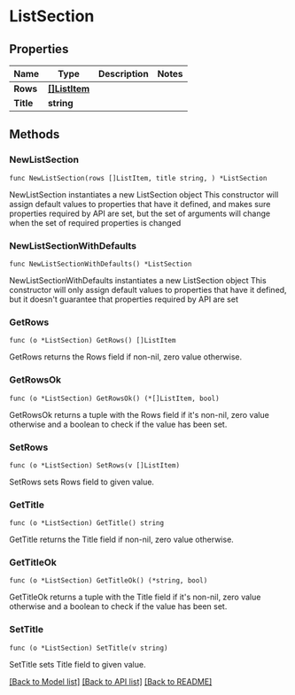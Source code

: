 # ListSection

## Properties

Name | Type | Description | Notes
------------ | ------------- | ------------- | -------------
**Rows** | [**[]ListItem**](ListItem.md) |  | 
**Title** | **string** |  | 

## Methods

### NewListSection

`func NewListSection(rows []ListItem, title string, ) *ListSection`

NewListSection instantiates a new ListSection object
This constructor will assign default values to properties that have it defined,
and makes sure properties required by API are set, but the set of arguments
will change when the set of required properties is changed

### NewListSectionWithDefaults

`func NewListSectionWithDefaults() *ListSection`

NewListSectionWithDefaults instantiates a new ListSection object
This constructor will only assign default values to properties that have it defined,
but it doesn't guarantee that properties required by API are set

### GetRows

`func (o *ListSection) GetRows() []ListItem`

GetRows returns the Rows field if non-nil, zero value otherwise.

### GetRowsOk

`func (o *ListSection) GetRowsOk() (*[]ListItem, bool)`

GetRowsOk returns a tuple with the Rows field if it's non-nil, zero value otherwise
and a boolean to check if the value has been set.

### SetRows

`func (o *ListSection) SetRows(v []ListItem)`

SetRows sets Rows field to given value.


### GetTitle

`func (o *ListSection) GetTitle() string`

GetTitle returns the Title field if non-nil, zero value otherwise.

### GetTitleOk

`func (o *ListSection) GetTitleOk() (*string, bool)`

GetTitleOk returns a tuple with the Title field if it's non-nil, zero value otherwise
and a boolean to check if the value has been set.

### SetTitle

`func (o *ListSection) SetTitle(v string)`

SetTitle sets Title field to given value.



[[Back to Model list]](../README.md#documentation-for-models) [[Back to API list]](../README.md#documentation-for-api-endpoints) [[Back to README]](../README.md)


